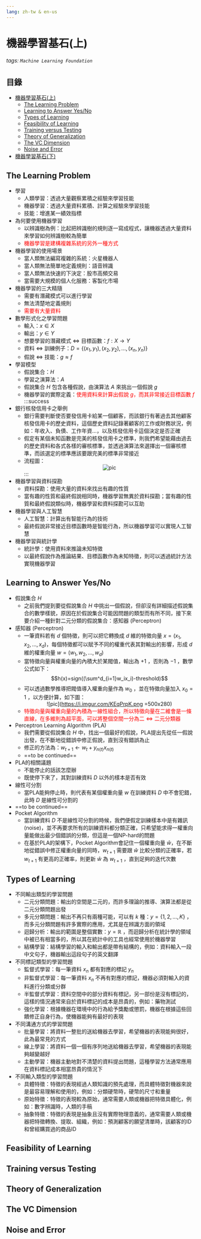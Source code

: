 ```yaml
---
lang: zh-tw & en-us
---
```


# 機器學習基石(上)
###### tags: `Machine Learning Foundation`

## 目錄
- [機器學習基石(上)]()
    - [The Learning Problem](#The-Learning-Problem)
    - [Learning to Answer Yes/No](#Learning-to-Answer-Yes/No)
    - [Types of Learning](#Types-of-Learning)
    - [Feasibility of Learning](#Feasibility-of-Learning)
    - [Training versus Testing](#Training-versus-Testing)
    - [Theory of Generalization](#Theory-of-Generalization)
    - [The VC Dimension](#The-VC-Dimension)
    - [Noise and Error](#Noise-and-Error)
- [機器學習基石(下)](/n60tb-rARAG7AENmHa4rVA)


## The Learning Problem
- 學習
    - 人類學習：透過大量觀察累積之經驗來學習技能
    - 機器學習：透過大量資料累積、計算之經驗來學習技能
    - 技能：增進某一績效指標
- 為何要使用機器學習
    - 以辨識樹為例：比起把辨識樹的規則逐一寫成程式，讓機器透過大量資料來學習如何辨識樹較為簡單
    - <font color='#f00'>機器學習是建構複雜系統的另外一種方式</font>
- 機器學習的使用場景
    - 當人類無法編寫複雜的系統：火星機器人
    - 當人類無法簡單地定義規則：語音辨識
    - 當人類無法快速的下決定：股市高頻交易
    - 當需要大規模的個人化服務：客製化市場
- 機器學習的三大精隨
    - 需要有潛藏模式可以進行學習
    - 無法清楚地定義規則
    - <font color='#f00'>需要有大量資料</font>
- 數學形式化之學習問題
    - 輸入：$x\in X$
    - 輸出：$y\in Y$
    - 想要學習的潛藏模式 $\Leftrightarrow$ 目標函數：$f:X\to Y$
    - 資料 $\Leftrightarrow$ 訓練例子：$D=\lbrace (x_1,y_1), (x_2,y_2), ...,(x_n,y_n)\rbrace$
    - 假說 $\Leftrightarrow$ 技能：$g\approx f$
- 學習模型
    - 假說集合：$H$
    - 學習之演算法：$A$
    - 假說集合 $H$ 包含各種假說，由演算法 $A$ 來挑出一個假說 $g$
    - 機器學習的實際定義：<font color="#f00">使用資料來計算出假說 $g$，而其非常接近目標函數 $f$</font>
:::success
- 銀行核發信用卡之舉例
    - 銀行需要判斷使否要發信用卡給某一個顧客，而該銀行有著過去其他顧客核發信用卡的歷史資料，這個歷史資料記錄著顧客的工作或財務狀況，例如：年收入、負債、工作年資...，以及核發信用卡這個決定是否正確
    - 假定有某個未知函數是完美的核發信用卡之標準，則我們希望能藉由過去的歷史資料和各式各樣的審核標準，並透過演算法來選擇出一個審核標準，而該選定的標準應該要跟完美的標準非常接近
    - 流程圖：<center>![pic](https://i.imgur.com/kYMV3U2.png)</center>
:::
- 機器學習與資料探勘
    - 資料探勘：使用大量的資料來找出有趣的性質
    - 當有趣的性質和最終假說相同時，機器學習無異於資料探勘；當有趣的性質和最終假說類似時，機器學習和資料探勘可以互助
- 機器學習與人工智慧
    - 人工智慧：計算出有智能行為的技術
    - 最終假說非常接近目標函數時是智能行為，所以機器學習可以實現人工智慧
- 機器學習與統計學
    - 統計學：使用資料來推論未知特徵
    - 以最終假說作為推論結果、目標函數作為未知特徵，則可以透過統計方法實現機器學習

## Learning to Answer Yes/No
- 假說集合 $H$
    - 之前我們提到要從假說集合 $H$ 中挑出一個假說，但卻沒有詳細描述假說集合的數學樣貌，原因在於假說集合可能因問題的類型而有所不同，接下來要介紹一種針對二元分類的假說集合：感知器 (Perceptron)
- 感知器 (Perceptron)
    - 一筆資料若有 $d$ 個特徵，則可以把它轉換成 $d$ 維的特徵向量 $x=(x_1, x_2, ..., x_d)$，每個特徵都可以賦予不同的權重代表其對輸出的影響，形成 $d$ 維的權重向量 $w=(w_1, w_2, ..., w_d)$
    - 當特徵向量與權重向量的內積大於某閥值，輸出為 $+1$ ，否則為 $-1$ ，數學公式如下：$$h(x)=sign((\sum^d_{i=1}w_ix_i)-threshold)$$
    - 可以透過數學推導把閥值導入權重向量作為 $w_0$ ，並在特徵向量加入 $x_0=1$ ，以方便計算，如下圖：<center>![pic](https://i.imgur.com/KEqPrpK.png =500x280)</center>
    - <font color="#f00">特徵向量與權重向量的內積為一線性組合，所以特徵向量在二維會是一條直線，在多維則為超平面，可以將整個空間一分為二 $\Leftrightarrow$ 二元分類器</font>
- Perceptron Learning Algorithm (PLA)
    - 我們需要從假說集合 $H$ 中，找出一個最好的假說，PLA提出先從任一假說出發，在不斷地從錯誤中修正假說，直到沒有錯誤為止
    - 修正的方法為：$w_{t+1}\gets w_t+y_{n(t)}x_{n(t)}$
    - ==to be continued==
- PLA的相關議題
    - 不能停止的話該怎麼辦
    - 既使停下來了，其對訓練資料 $D$ 以外的樣本是否有效
- 線性可分割
    - 當PLA能夠停止時，則代表有某個權重向量 $w$ 在訓練資料 $D$ 中不會犯錯，此時 $D$ 是線性可分割的
- ==to be continued==
- Pocket Algorithm
    - 當訓練資料 $D$ 不是線性可分割的時候，我們便假定訓練樣本中是有雜訊(noise)，並不再要求所有的訓練資料都分類正確，只希望能求得一權重向量能做出最少個錯誤的分類，但這是一個NP-hard的問題
    - 在基於PLA的架構下，Pocket Algorithm會記住一個權重向量 $\hat{w}$，在不斷地從錯誤中修正權重向量的同時，$w_{t+1}$ 需要跟 $\hat{w}$ 比較分類的正確率，若 $w_{t+1}$ 有更高的正確率，則更新 $\hat{w}$ 為 $w_{t+1}$ ，直到足夠的迭代次數

## Types of Learning
- 不同輸出類型的學習問題
    - 二元分類問題：輸出的空間是二元的，而許多理論的推導、演算法都是從二元分類問題出發
    - 多元分類問題：輸出不再只有兩種可能，可以有 $k$ 種：$y=\lbrace 1, 2, ..., K\rbrace$ ，而多元分類問題有許多實際的應用，尤其是在辨識方面的領域
    - 迴歸分析：輸出的範圍是整個實數：$y=\mathbb{R}$ ，而迴歸分析在統計學的領域中被已有相當多的，所以其在統計中的工具也經常使用於機器學習
    - 結構學習：結構學習的輸入和輸出都是帶有結構的，例如：資料輸入一段中文句子，機器輸出這段句子的英文翻譯
- 不同標記類型的學習問題
    - 監督式學習：每一筆資料 $x_n$ 都有對應的標記 $y_n$
    - 非監督式學習：每一筆資料 $x_n$ 不再有對應的標記，機器必須對輸入的資料進行分類或分群
    - 半監督式學習：資料空間中的部分資料有標記，另一部份是沒有標記的，這樣的情況通常來自於資料標記的成本是昂貴的，例如：藥物測試
    - 強化學習：根據機器在環境中的行為給予獎勵或懲罰，機器在根據這些回饋修正自身行為，使機器能夠有最好的表現
- 不同溝通方式的學習問題
    - 批量學習：將資料一整批的送給機器去學習，希望機器的表現能夠很好，此為最常見的方式
    - 線上學習：將資料一個一個有序列地送給機器去學習，希望機器的表現能夠越變越好
    - 主動學習：機器主動地對不清楚的資料提出問題，這種學習方法通常應用在資料標記成本相當昂貴的情況下
- 不同輸入類型的學習問題
    - 具體特徵：特徵的表現經過人類知識的預先處理，而具體特徵對機器來說是最容易理解和使用的，例如：分類硬幣時，硬幣的尺寸和重量
    - 原始特徵：特徵的表現較為原始，通常需要人類或機器把特徵具體化，例如：數字辨識時，人類的手稿
    - 抽象特徵：特徵的表現是抽象且沒有實際物理意義的，通常需要人類或機器把特徵轉換、提取、組織，例如：預測顧客的願望清單時，該顧客的ID和曾經購買過的商品ID

## Feasibility of Learning
## Training versus Testing
## Theory of Generalization
## The VC Dimension
## Noise and Error